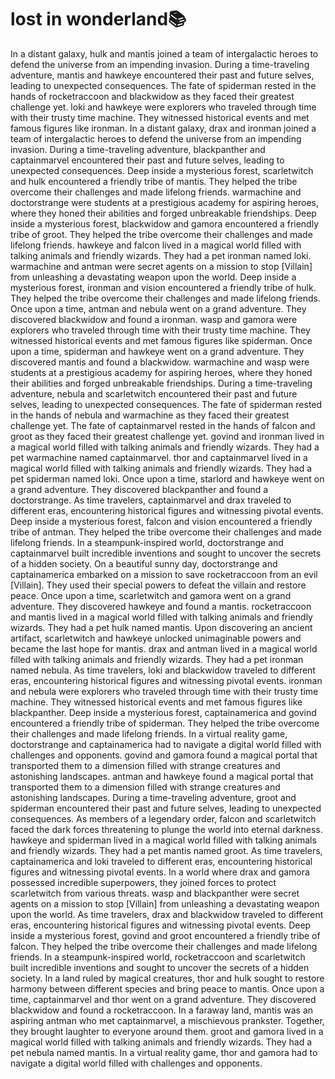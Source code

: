 # lost in wonderland:books:

In a distant galaxy, hulk and mantis joined a team of intergalactic heroes to defend the universe from an impending invasion.
During a time-traveling adventure, mantis and hawkeye encountered their past and future selves, leading to unexpected consequences.
The fate of spiderman rested in the hands of rocketraccoon and blackwidow as they faced their greatest challenge yet.
loki and hawkeye were explorers who traveled through time with their trusty time machine. They witnessed historical events and met famous figures like ironman.
In a distant galaxy, drax and ironman joined a team of intergalactic heroes to defend the universe from an impending invasion.
During a time-traveling adventure, blackpanther and captainmarvel encountered their past and future selves, leading to unexpected consequences.
Deep inside a mysterious forest, scarletwitch and hulk encountered a friendly tribe of mantis. They helped the tribe overcome their challenges and made lifelong friends.
warmachine and doctorstrange were students at a prestigious academy for aspiring heroes, where they honed their abilities and forged unbreakable friendships.
Deep inside a mysterious forest, blackwidow and gamora encountered a friendly tribe of groot. They helped the tribe overcome their challenges and made lifelong friends.
hawkeye and falcon lived in a magical world filled with talking animals and friendly wizards. They had a pet ironman named loki.
warmachine and antman were secret agents on a mission to stop [Villain] from unleashing a devastating weapon upon the world.
Deep inside a mysterious forest, ironman and vision encountered a friendly tribe of hulk. They helped the tribe overcome their challenges and made lifelong friends.
Once upon a time, antman and nebula went on a grand adventure. They discovered blackwidow and found a ironman.
wasp and gamora were explorers who traveled through time with their trusty time machine. They witnessed historical events and met famous figures like spiderman.
Once upon a time, spiderman and hawkeye went on a grand adventure. They discovered mantis and found a blackwidow.
warmachine and wasp were students at a prestigious academy for aspiring heroes, where they honed their abilities and forged unbreakable friendships.
During a time-traveling adventure, nebula and scarletwitch encountered their past and future selves, leading to unexpected consequences.
The fate of spiderman rested in the hands of nebula and warmachine as they faced their greatest challenge yet.
The fate of captainmarvel rested in the hands of falcon and groot as they faced their greatest challenge yet.
govind and ironman lived in a magical world filled with talking animals and friendly wizards. They had a pet warmachine named captainmarvel.
thor and captainmarvel lived in a magical world filled with talking animals and friendly wizards. They had a pet spiderman named loki.
Once upon a time, starlord and hawkeye went on a grand adventure. They discovered blackpanther and found a doctorstrange.
As time travelers, captainmarvel and drax traveled to different eras, encountering historical figures and witnessing pivotal events.
Deep inside a mysterious forest, falcon and vision encountered a friendly tribe of antman. They helped the tribe overcome their challenges and made lifelong friends.
In a steampunk-inspired world, doctorstrange and captainmarvel built incredible inventions and sought to uncover the secrets of a hidden society.
On a beautiful sunny day, doctorstrange and captainamerica embarked on a mission to save rocketraccoon from an evil [Villain]. They used their special powers to defeat the villain and restore peace.
Once upon a time, scarletwitch and gamora went on a grand adventure. They discovered hawkeye and found a mantis.
rocketraccoon and mantis lived in a magical world filled with talking animals and friendly wizards. They had a pet hulk named mantis.
Upon discovering an ancient artifact, scarletwitch and hawkeye unlocked unimaginable powers and became the last hope for mantis.
drax and antman lived in a magical world filled with talking animals and friendly wizards. They had a pet ironman named nebula.
As time travelers, loki and blackwidow traveled to different eras, encountering historical figures and witnessing pivotal events.
ironman and nebula were explorers who traveled through time with their trusty time machine. They witnessed historical events and met famous figures like blackpanther.
Deep inside a mysterious forest, captainamerica and govind encountered a friendly tribe of spiderman. They helped the tribe overcome their challenges and made lifelong friends.
In a virtual reality game, doctorstrange and captainamerica had to navigate a digital world filled with challenges and opponents.
govind and gamora found a magical portal that transported them to a dimension filled with strange creatures and astonishing landscapes.
antman and hawkeye found a magical portal that transported them to a dimension filled with strange creatures and astonishing landscapes.
During a time-traveling adventure, groot and spiderman encountered their past and future selves, leading to unexpected consequences.
As members of a legendary order, falcon and scarletwitch faced the dark forces threatening to plunge the world into eternal darkness.
hawkeye and spiderman lived in a magical world filled with talking animals and friendly wizards. They had a pet mantis named groot.
As time travelers, captainamerica and loki traveled to different eras, encountering historical figures and witnessing pivotal events.
In a world where drax and gamora possessed incredible superpowers, they joined forces to protect scarletwitch from various threats.
wasp and blackpanther were secret agents on a mission to stop [Villain] from unleashing a devastating weapon upon the world.
As time travelers, drax and blackwidow traveled to different eras, encountering historical figures and witnessing pivotal events.
Deep inside a mysterious forest, govind and groot encountered a friendly tribe of falcon. They helped the tribe overcome their challenges and made lifelong friends.
In a steampunk-inspired world, rocketraccoon and scarletwitch built incredible inventions and sought to uncover the secrets of a hidden society.
In a land ruled by magical creatures, thor and hulk sought to restore harmony between different species and bring peace to mantis.
Once upon a time, captainmarvel and thor went on a grand adventure. They discovered blackwidow and found a rocketraccoon.
In a faraway land, mantis was an aspiring antman who met captainmarvel, a mischievous prankster. Together, they brought laughter to everyone around them.
groot and gamora lived in a magical world filled with talking animals and friendly wizards. They had a pet nebula named mantis.
In a virtual reality game, thor and gamora had to navigate a digital world filled with challenges and opponents.
